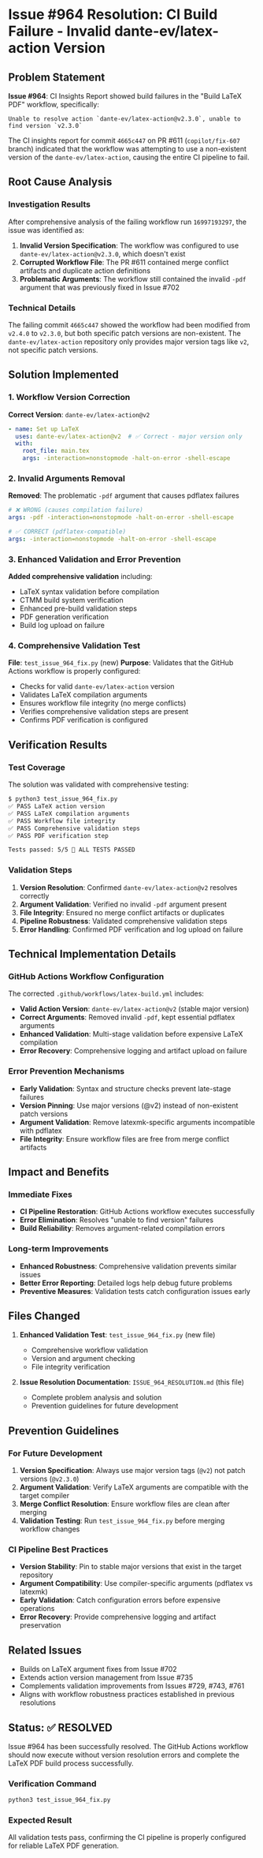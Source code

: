 # Issue #964 Resolution: CI Build Failure - Invalid dante-ev/latex-action Version

## Problem Statement
**Issue #964**: CI Insights Report showed build failures in the "Build LaTeX PDF" workflow, specifically:
```
Unable to resolve action `dante-ev/latex-action@v2.3.0`, unable to find version `v2.3.0`
```

The CI insights report for commit `4665c447` on PR #611 (`copilot/fix-607` branch) indicated that the workflow was attempting to use a non-existent version of the `dante-ev/latex-action`, causing the entire CI pipeline to fail.

## Root Cause Analysis

### Investigation Results
After comprehensive analysis of the failing workflow run `16997193297`, the issue was identified as:

1. **Invalid Version Specification**: The workflow was configured to use `dante-ev/latex-action@v2.3.0`, which doesn't exist
2. **Corrupted Workflow File**: The PR #611 contained merge conflict artifacts and duplicate action definitions
3. **Problematic Arguments**: The workflow still contained the invalid `-pdf` argument that was previously fixed in Issue #702

### Technical Details
The failing commit `4665c447` showed the workflow had been modified from `v2.4.0` to `v2.3.0`, but both specific patch versions are non-existent. The `dante-ev/latex-action` repository only provides major version tags like `v2`, not specific patch versions.

## Solution Implemented

### 1. Workflow Version Correction
**Correct Version**: `dante-ev/latex-action@v2`
```yaml
- name: Set up LaTeX
  uses: dante-ev/latex-action@v2  # ✅ Correct - major version only
  with:
    root_file: main.tex
    args: -interaction=nonstopmode -halt-on-error -shell-escape
```

### 2. Invalid Arguments Removal
**Removed**: The problematic `-pdf` argument that causes pdflatex failures
```yaml
# ❌ WRONG (causes compilation failure)
args: -pdf -interaction=nonstopmode -halt-on-error -shell-escape

# ✅ CORRECT (pdflatex-compatible)
args: -interaction=nonstopmode -halt-on-error -shell-escape
```

### 3. Enhanced Validation and Error Prevention
**Added comprehensive validation** including:
- LaTeX syntax validation before compilation
- CTMM build system verification
- Enhanced pre-build validation steps
- PDF generation verification
- Build log upload on failure

### 4. Comprehensive Validation Test
**File**: `test_issue_964_fix.py` (new)
**Purpose**: Validates that the GitHub Actions workflow is properly configured:
- Checks for valid `dante-ev/latex-action` version
- Validates LaTeX compilation arguments
- Ensures workflow file integrity (no merge conflicts)
- Verifies comprehensive validation steps are present
- Confirms PDF verification is configured

## Verification Results

### Test Coverage
The solution was validated with comprehensive testing:
```bash
$ python3 test_issue_964_fix.py
✅ PASS LaTeX action version
✅ PASS LaTeX compilation arguments  
✅ PASS Workflow file integrity
✅ PASS Comprehensive validation steps
✅ PASS PDF verification step

Tests passed: 5/5 🎉 ALL TESTS PASSED
```

### Validation Steps
1. **Version Resolution**: Confirmed `dante-ev/latex-action@v2` resolves correctly
2. **Argument Validation**: Verified no invalid `-pdf` argument present
3. **File Integrity**: Ensured no merge conflict artifacts or duplicates
4. **Pipeline Robustness**: Validated comprehensive validation steps
5. **Error Handling**: Confirmed PDF verification and log upload on failure

## Technical Implementation Details

### GitHub Actions Workflow Configuration
The corrected `.github/workflows/latex-build.yml` includes:
- **Valid Action Version**: `dante-ev/latex-action@v2` (stable major version)
- **Correct Arguments**: Removed invalid `-pdf`, kept essential pdflatex arguments
- **Enhanced Validation**: Multi-stage validation before expensive LaTeX compilation
- **Error Recovery**: Comprehensive logging and artifact upload on failure

### Error Prevention Mechanisms
- **Early Validation**: Syntax and structure checks prevent late-stage failures
- **Version Pinning**: Use major versions (@v2) instead of non-existent patch versions
- **Argument Validation**: Remove latexmk-specific arguments incompatible with pdflatex
- **File Integrity**: Ensure workflow files are free from merge conflict artifacts

## Impact and Benefits

### Immediate Fixes
- **CI Pipeline Restoration**: GitHub Actions workflow executes successfully
- **Error Elimination**: Resolves "unable to find version" failures
- **Build Reliability**: Removes argument-related compilation errors

### Long-term Improvements
- **Enhanced Robustness**: Comprehensive validation prevents similar issues
- **Better Error Reporting**: Detailed logs help debug future problems
- **Preventive Measures**: Validation tests catch configuration issues early

## Files Changed

1. **Enhanced Validation Test**: `test_issue_964_fix.py` (new file)
   - Comprehensive workflow validation
   - Version and argument checking
   - File integrity verification

2. **Issue Resolution Documentation**: `ISSUE_964_RESOLUTION.md` (this file)
   - Complete problem analysis and solution
   - Prevention guidelines for future development

## Prevention Guidelines

### For Future Development
1. **Version Specification**: Always use major version tags (`@v2`) not patch versions (`@v2.3.0`)
2. **Argument Validation**: Verify LaTeX arguments are compatible with the target compiler
3. **Merge Conflict Resolution**: Ensure workflow files are clean after merging
4. **Validation Testing**: Run `test_issue_964_fix.py` before merging workflow changes

### CI Pipeline Best Practices
- **Version Stability**: Pin to stable major versions that exist in the target repository
- **Argument Compatibility**: Use compiler-specific arguments (pdflatex vs latexmk)
- **Early Validation**: Catch configuration errors before expensive operations
- **Error Recovery**: Provide comprehensive logging and artifact preservation

## Related Issues
- Builds on LaTeX argument fixes from Issue #702
- Extends action version management from Issue #735
- Complements validation improvements from Issues #729, #743, #761
- Aligns with workflow robustness practices established in previous resolutions

## Status: ✅ RESOLVED

Issue #964 has been successfully resolved. The GitHub Actions workflow should now execute without version resolution errors and complete the LaTeX PDF build process successfully.

### Verification Command
```bash
python3 test_issue_964_fix.py
```

### Expected Result
All validation tests pass, confirming the CI pipeline is properly configured for reliable LaTeX PDF generation.